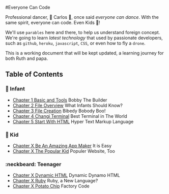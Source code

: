 #Everyone Can Code

Professional dancer, :dancer: Carlos :dancer:, once said _everyone can dance_. 
With the same spirit, everyone can code. Even Kids :two_men_holding_hands:!

We'll use `parables` here and there, to help us understand foreign concept. We're going to learn _latest technology_ that used by passionate developers, such as `github`, `heroku`, `javascript`, `CSS`, or even how to fly a `drone`. 

This is a working document that will be kept updated, a learning journey for both Ruth and papa.

## Table of Contents

### :baby: Infant
* [Chapter 1 Basic and Tools](infant/basic_and_tools.md) Bobby The Builder
* [Chapter 2 File Overview](infant/file_overview.md) What Infants Should Know?
* [Chapter 3 File Creation](infant/file_creation.md) Bibedy Bobody Boo!
* [Chapter 4 Changi Terminal](infant/terminal.md) Best Terminal in The World
* [Chapter 5 Start With HTML](infant/start_with_html.md) Hyper Text Markup Language

### :girl: Kid
* [Chapter X Be An Amazing App Maker](kid/getting_started_as_app_maker.md) It is Easy
* [Chapter X The Popular Kid](kid/search_engine_optimization.md) Populer Website, Too

### :neckbeard: Teenager
* [Chapter X Dynamic HTML](teenager/dynamic_html.md) Dynamic Dynamo HTML
* [Chapter X Ruby](teenager/ruby.md) Ruby, a New Language?
* [Chapter X Potato Chip](teenager/potato_chip.md) Factory Code
